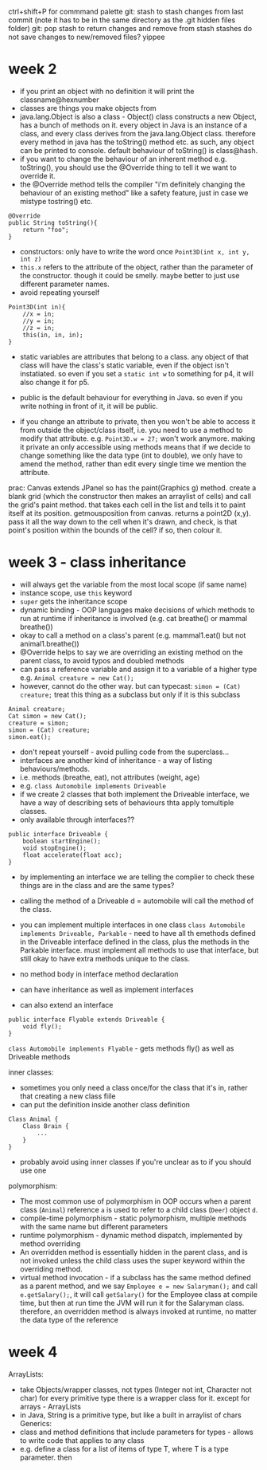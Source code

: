 ctrl+shift+P for commmand palette
git: stash to stash changes from last commit (note it has to be in the same directory as the .git hidden files folder)
git: pop stash to return changes and remove from stash
stashes do not save changes to new/removed files?
yippee

# week 2
- if you print an object with no definition it will print the classname@hexnumber
- classes are things you make objects from
- java.lang.Object is also a class - Object() class constructs a new Object, has a bunch of methods on it. every object in Java is an instance of a class, and every class derives from the java.lang.Object class. therefore every method in java has the toString() method etc. as such, any object can be printed to console. default behaviour of toString() is class@hash.
- if you want to change the behaviour of an inherent method e.g. toString(), you should use the @Override thing to tell it we want to override it.
- the @Override method tells the compiler "i'm definitely changing the behaviour of an existing method" like a safety feature, just in case we mistype tostring() etc.
```
@Override
public String toString(){
    return "foo";
}
```

- constructors: only have to write the word once `Point3D(int x, int y, int z)`
- `this.x` refers to the attribute of the object, rather than the parameter of the constructor. though it could be smelly. maybe better to just use different parameter names.
- avoid repeating yourself
```
Point3D(int in){
    //x = in;
    //y = in;
    //z = in; 
    this(in, in, in);
}
```

- static variables are attributes that belong to a class. any object of that class will have the class's static variable, even if the object isn't instatiated. so even if you set a `static int w` to something for p4, it will also change it for p5.

 
- public is the default behaviour for everything in Java. so even if you write nothing in front of it, it will be public.
- if you change an attribute to private, then you won't be able to access it from outside the object/class itself, i.e. you need to use a method to modify that attribute. e.g. `Point3D.w = 27;` won't work anymore. making it private an only accessible using methods means that if we decide to change something like the data type (int to double), we only have to amend the method, rather than edit every single time we mention the attribute.

prac:
Canvas extends JPanel so has the paint(Graphics g) method. create a blank grid (which the constructor then makes an arraylist of cells) and call the grid's paint method. that takes each cell in the list and tells it to paint itself at its position.
getmousposition from canvas. returns a point2D (x,y). pass it all the way down to the cell when it's drawn, and check, is that point's position within the bounds of the cell? if so, then colour it.

# week 3 - class inheritance
- will always get the variable from the most local scope (if same name)
- instance scope, use `this` keyword
- `super` gets the inheritance scope
- dynamic binding - OOP languages make decisions of which methods to run at runtime if inheritance is involved (e.g. cat breathe() or mammal breathe())
- okay to call a method on a class's parent (e.g. mammal1.eat() but not animal1.breathe())
- @Override helps to say we are overriding an existing method on the parent class, to avoid typos and doubled methods
- can pass a reference variable and assign it to a variable of a higher type e.g. `Animal creature = new Cat();`
- however, cannot do the other way. but can typecast: `simon = (Cat) creature;` treat this thing as a subclass but only if it is this subclass
```
Animal creature;
Cat simon = new Cat();
creature = simon;
simon = (Cat) creature;
simon.eat();
```
- don't repeat yourself - avoid pulling code from the superclass...
- interfaces are another kind of inheritance - a way of listing behaviours/methods.
- i.e. methods (breathe, eat), not attributes (weight, age)
- e.g. `class Automobile implements Driveable` 
- if we create 2 classes that both implement the Driveable interface, we have a way of describing sets of behaviours thta apply tomultiple classes.
- only available through interfaces??
```
public interface Driveable {
    boolean startEngine();
    void stopEngine();
    float accelerate(float acc);
}
```
- by implementing an interface we are telling the complier to check these things are in the class and are the same types?
- calling the method of a Driveable d = automobile will call the method of the class.
- you can implement multiple interfaces in one class `class Automobile implements Driveable, Parkable` - need to have all th emethods defined in the Driveable interface defined in the class, plus the methods in the Parkable interface. must implement all methods to use that interface, but still okay to have extra methods unique to the class.
- no method body in interface method declaration
- can have inheritance as well as implement interfaces

- can also extend an interface
```
public interface Flyable extends Driveable {
    void fly();
}
```
`class Automobile implements Flyable` - gets methods fly() as well as Driveable methods


inner classes:
- sometimes you only need a class once/for the class that it's in, rather that creating a new class fiile
- can put the definition inside another class definition
```
Class Animal {
    Class Brain {
        ...
    }
}
```
- probably avoid using inner classes if you're unclear as to if you should use one

polymorphism:
- The most common use of polymorphism in OOP occurs when a parent class (`Animal`) reference `a` is used to refer to a child class (`Deer`) object `d`. 
- compile-time polymorphism - static polymorphism, multiple methods with the same name but different parameters
- runtime polymorphism - dynamic method dispatch, implemented by method overriding
- An overridden method is essentially hidden in the parent class, and is not invoked unless the child class uses the super keyword within the overriding method.
- virtual method invocation - if a subclass has the same method defined as a parent method, and we say `Employee e = new Salaryman();` and call `e.getSalary();`, it will call `getSalary()` for the Employee class at compile time, but then at run time the JVM will run it for the Salaryman class. therefore, an overridden method is always invoked at runtime, no matter the data type of the reference

# week 4
ArrayLists:
- take Objects/wrapper classes, not types (Integer not int, Character not char) for every primitive type there is a wrapper class for it. except for arrays - ArrayLists
- in Java, String is a primitive type, but like a built in arraylist of chars
Generics:
- class and method definitions that include parameters for types - allows to write code that applies to any class
- e.g. define a class for a list of items of type T, where T is a type parameter. then 